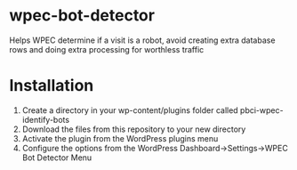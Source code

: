 wpec-bot-detector
=================

Helps WPEC determine if a visit is a robot, avoid creating extra database rows and doing extra processing for worthless traffic



Installation
============
1. Create a directory in your wp-content/plugins folder called pbci-wpec-identify-bots
1. Download the files from this repository to your new directory
1. Activate the plugin from the WordPress plugins menu
1. Configure the options from the WordPress Dashboard->Settings->WPEC Bot Detector Menu

